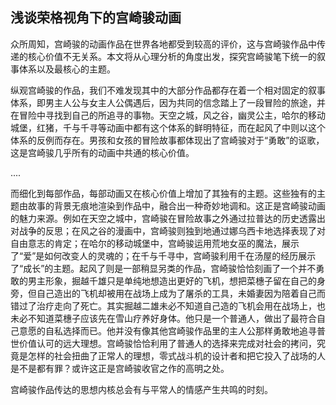 ## 浅谈荣格视角下的宫崎骏动画

众所周知，宫崎骏的动画作品在世界各地都受到较高的评价，这与宫崎骏作品中传递的核心价值不无关系。本文将从心理分析的角度出发，探究宫崎骏笔下统一的叙事体系以及最核心的主题。
  
纵观宫崎骏的作品，我们不难发现其中的大部分作品都存在着一个相对固定的叙事体系，即男主人公与女主人公偶遇后，因为共同的信念踏上了一段冒险的旅途，并在冒险中寻找到自己的所追寻的事物。天空之城，风之谷，幽灵公主，哈尔的移动城堡，红猪，千与千寻等动画中都有这个体系的鲜明特征，而在起风了中则以这个体系的反例而存在。男孩和女孩的冒险故事都体现出了宫崎骏对于“勇敢”的讴歌，这是宫崎骏几乎所有的动画中共通的核心价值。

  ....
  
而细化到每部作品，每部动画又在核心价值上增加了其独有的主题。这些独有的主题由故事的背景无痕地渲染到作品中，融合出一种奇妙地调和。这正是宫崎骏动画的魅力来源。例如在天空之城中，宫崎骏在冒险故事之外通过拉普达的历史透露出对战争的反思；在风之谷的漫画中，宫崎骏则独到地通过娜乌西卡地选择表现了对自由意志的肯定；在哈尔的移动城堡中，宫崎骏运用荒地女巫的魔法，展示了“爱”是如何改变人的灵魂的；在千与千寻中，宫崎骏利用千在汤屋的经历展示了“成长”的主题。起风了则是一部稍显另类的作品，宫崎骏恰恰刻画了一个并不勇敢的男主形象，掘越千雄只是单纯地想造出更好的飞机，想把菜橞子留在自己的身旁，但自己造出的飞机却被用在战场上成为了屠杀的工具，未婚妻因为陪着自己而错过了治疗走向了死亡。其实掘越二雄未必不知道自己造的飞机会用在战场上，也未必不知道菜橞子应该先在雪山疗养好身体。他只是一个普通人，做出了最符合自己意愿的自私选择而已。他并没有像其他宫崎骏作品里的主人公那样勇敢地追寻普世价值认可的远大理想。宫崎骏恰恰利用了普通人的选择来完成对社会的拷问，究竟是怎样的社会扭曲了正常人的理想，零式战斗机的设计者和把它投入了战场的人是不是都有罪？或许这正是宫崎骏收官之作的高明之处。
  
宫崎骏作品传达的思想内核总会有与平常人的情感产生共鸣的时刻。
